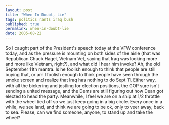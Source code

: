 ```yaml
---
layout: post
title: "When In Doubt, Lie"
tags: politics rants iraq bush
published: true
permalink: when-in-doubt-lie
date: 2005-08-22
---
```


So I caught part of the President's speech today at the VFW conference today, and as the pressure is mounting on both sides of the aisle (that was Republican Chuck Hagel, Vietnam Vet, saying that Iraq was looking more and more like Vietnam, right?), and what did I hear him invoke?  Ah, the old September 11th mantra.  Is he foolish enough to think that people are still buying that, or am I foolish enough to think people have seen through the smoke screen and realize that Iraq has nothing to do Sept 11.  Either way, with all the bickering and jostling for election positions, the GOP sure isn't sending a united message, and the Dems are still figuring out how Dean got elected to head the party.  Meanwhile, I feel we are on a ship at 1/2 throttle with the wheel tied off so we just keep going in a big circle.  Every once in a while, we see land, and think we are going to be ok, only to veer away, back to sea.  Please, can we find someone, anyone, to stand up and take the wheel?

